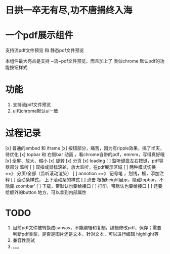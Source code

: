 # 日拱一卒无有尽,功不唐捐终入海

# 一个pdf展示组件

支持流pdf文件预览 和 静态pdf文件预览

本组件最大亮点是支持 ~流~pdf文件预览，而且加上了 类似chrome 默认pdf的功能按钮样式



# 功能
1. 支持流pdf文件预览
2. ui和chrome默认ui一致


# 过程记录
[x] 普通的embed 和 iframe
[x] 按钮部分，痛苦，因为有ripple效果，搞了半天，待优化
[x] topbar 和 右侧bar 动画  ，看chrome自带的pdf，emmm，写得真好哦
[x] 全屏、放大、缩小
[x] 旋转
[x] 分页
[x] loading
[ ] 监听键盘左右按键，pdf容器部分 监听
[ ] 双指或鼠标滚轮，放大监听，在pdf展示区域
[ ] 两种模式切换==》 分页/全部（监听滚动渲染）
[ ] annotion ==》 记号笔 ，划线，框，添加注释
[ ] 滚动条样式， 上下滚动条的样式
[ ] 点击 根据height展示，隐藏topbar，不隐藏 zoombar'
[ ] 下载，带默认也要给接口
[ ] 打印，带默认也要给接口
[ ] 还要给额外的button 地方，可以拿到内部属性






# TODO 
1. 目前pdf文件被转换成canvas，不能编辑和复制，编辑修改pdf，保存；需要判断pdf类型，是否是图片还是文本，针对文本，可以进行编辑 highlight等
2. 兼容性测试
3. 。。。